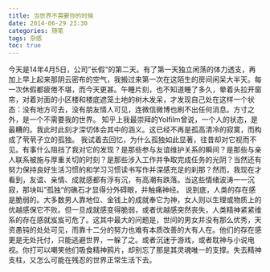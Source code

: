```yaml
---
title: 当世界不需要你的时候
date: 2014-06-29 23:30
categories: 随笔
tags: 杂感
toc: true
---
```

今天是14年4月5日，公司”长假“的第二天。有了第一天独立闲荡的体力透支，再加上早上起来那阴云密布的空气，我搬过来第一次在这陌生的房间闲呆大半天。每一次休假都疲倦不堪，而今天更甚。午睡片刻，也不知道睡了多久，晕着头拉开窗帘，对着对面的小区楼和楼底遮笼土地的树木发呆，才发现自己处在这样一个状态：没有地方可去，没有朋友情人可见，连微信微博也刷不出任何消息。方寸之外，是一个不需要我的世界。
知乎上我最崇拜的Yolfilm曾说，一个人的状态，是最糟的。我此时此刻才深切体会其中的涵义。这已经不再是孤高清冷的寂寞，而构成了茕茕孑立的孤独。
我试着去回忆，为什么孤独如此显著，往昔却对它视而不见。有事什么阻挡了我对它的发现？是那些参与友谊维护关系的瞬间？是那些与亲人联系被施与厚重关切的时刻？是那些涉入工作并争取完成任务的光阴？当然还有努力保持良好生活习惯的和学习习惯读书写作并深感充足的刹那？然而，我现在才看到，友谊、亲情、成就感都有浮有沉，有高潮有跌落。当这些情绪波涛一一沉寂，那块叫”孤独“的礁石才显得分外碍眼，并触痛神经。
说到底，人类的存在感是脆弱的。大多数男人靠地位、金钱上的成就奉它为神，女人则以生理或物质上的优越感保它不败。但一旦成就感变得脆弱，或者优越感突然丧失，人类精神紧紧维系的存在感就岌岌可危了。这其中最大的问题是，世间的男女并没有那么优秀，天资愚钝的处处可见，而靠十二分的努力也难有本质改善的大有人在。他们的存在感更是无处托付，只能逃避世界，一躲了之。或者沉迷于游戏，或者耽神与小说电视。你打可以嘲笑他们吸食精神鸦片，却别忘了那是其灵魂唯一的支撑。失去精神支柱，又怎么可能在残忍的世界正常生活下去。
